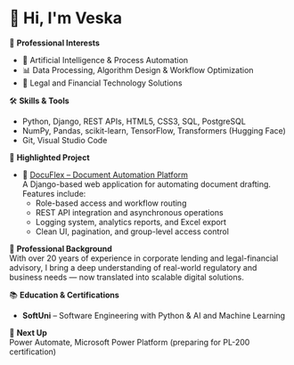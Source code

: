 # 👋 Hi, I'm Veska

🎯 **Professional Interests**  
- 🧠 Artificial Intelligence & Process Automation  
- 📊 Data Processing, Algorithm Design & Workflow Optimization  
- 🧾 Legal and Financial Technology Solutions  

🛠️ **Skills & Tools**  
- Python, Django, REST APIs, HTML5, CSS3, SQL, PostgreSQL
- NumPy, Pandas, scikit-learn, TensorFlow, Transformers (Hugging Face)
- Git, Visual Studio Code

📌 **Highlighted Project**  
- 🔗 [DocuFlex – Document Automation Platform](https://github.com/vkivanova95/docuflex)  
  A Django-based web application for automating document drafting. Features include:
  - Role-based access and workflow routing  
  - REST API integration and asynchronous operations  
  - Logging system, analytics reports, and Excel export  
  - Clean UI, pagination, and group-level access control  

💼 **Professional Background**  
With over 20 years of experience in corporate lending and legal-financial advisory, I bring a deep understanding of real-world regulatory and business needs — now translated into scalable digital solutions.

📚 **Education & Certifications**  
- **SoftUni** – Software Engineering with Python & AI and Machine Learning  

📖 **Next Up**  
Power Automate, Microsoft Power Platform (preparing for PL-200 certification)